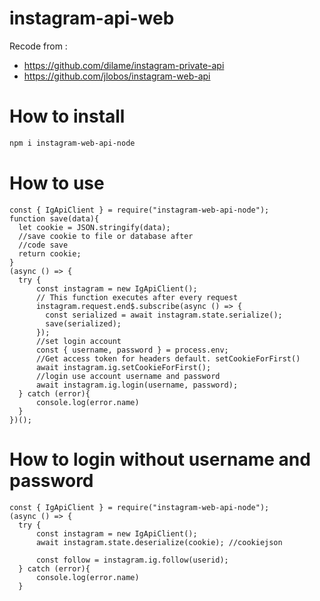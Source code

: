 # instagram-api-web
Recode from :
- https://github.com/dilame/instagram-private-api
- https://github.com/jlobos/instagram-web-api
# How to install
```bash
npm i instagram-web-api-node
```
# How to use
```node
const { IgApiClient } = require("instagram-web-api-node");
function save(data){
  let cookie = JSON.stringify(data); 
  //save cookie to file or database after 
  //code save
  return cookie;
}
(async () => { 
  try {
      const instagram = new IgApiClient();
      // This function executes after every request
      instagram.request.end$.subscribe(async () => {
        const serialized = await instagram.state.serialize();
        save(serialized); 
      });
      //set login account
      const { username, password } = process.env; 
      //Get access token for headers default. setCookieForFirst()
      await instagram.ig.setCookieForFirst(); 
      //login use account username and password
      await instagram.ig.login(username, password);
  } catch (error){
      console.log(error.name)
  }
})();
  ```
# How to login without username and password
```node
const { IgApiClient } = require("instagram-web-api-node");
(async () => { 
  try {
      const instagram = new IgApiClient();
      await instagram.state.deserialize(cookie); //cookiejson
      
      const follow = instagram.ig.follow(userid);
  } catch (error){
      console.log(error.name)
  }
  ```
